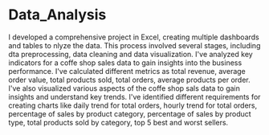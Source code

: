 # Data_Analysis
I developed a comprehensive project in Excel, creating multiple dashboards and tables to nlyze the data. This process involved several stages, including dta preprocessing, data cleaning and data visualization.
I've analyzed key indicators for a coffe shop sales data to gain insights into the business performance. I've calculated different metrics as total revenue, average order value, total products sold, total orders, average products per order. 
I've also visualized various aspects of the coffe shop sals data to gain insights and understand key trends. I've identified different requirements for creating charts like daily trend for total orders, hourly trend for total orders, percentage of sales by product category, percentage of sales by product type, total products sold by category, top 5 best and worst sellers.
